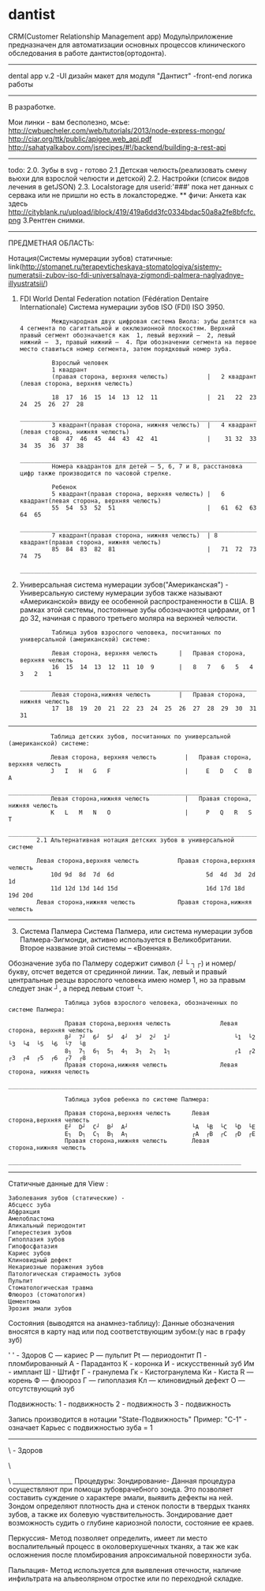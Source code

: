 # dantist

CRM(Customer Relationship Management app) Модуль\приложение предназначен для автоматизации основных процессов клинического обследования в работе дантистов(ортодонта).


***
dental app v.2
  -UI дизайн макет для модуля "Дантист"
  -front-end логика работы
  _____________________________
  В разработке. 
  
Мои линки - вам бесполезно, мсье:
http://cwbuecheler.com/web/tutorials/2013/node-express-mongo/
http://ciar.org/ttk/public/apigee.web_api.pdf 
http://sahatyalkabov.com/jsrecipes/#!/backend/building-a-rest-api
________

todo:
2.0. Зубы в svg - готово
2.1 Детская челюсть(реализовать смену вьюхи для взрослой челюсти и детской)
2.2. Настройки (список видов лечения в getJSON) 
2.3. Localstorage для userid:'###' пока нет данных с сервака или не пришли но есть в локалсторедже.
** фичи: Анкета 
как здесь http://cityblank.ru/upload/iblock/419/419a6dd3fc0334bdac50a8a2fe8bfcfc.png
3.Рентген снимки.

________________________________________________
ПРЕДМЕТНАЯ ОБЛАСТЬ:

Нотация(Системы нумерации зубов) статичные: link(http://stomanet.ru/terapevticheskaya-stomatologiya/sistemy-numeratsii-zubov-iso-fdi-universalnaya-zigmondi-palmera-naglyadnye-illyustratsii/)

1. FDI World Dental Federation notation (Fédération Dentaire Internationale) Система нумерации зубов ISO (FDI) ISO 3950.

                Международная двух цифровая система Виола: зубы делятся на 4 сегмента по сагиттальной и окклюзионной плоскостям. Верхний правый сегмент обозначается как  1, левый верхний —  2, левый нижний —  3, правый нижний —  4. При обозначении сегмента на первое место ставиться номер сегмента, затем порядковый номер зуба.

                Взрослый человек
                1 квадрант
                (правая сторона, верхняя челюсть)           |   2 квадрант (левая сторона, верхняя челюсть)

                18	17	16	15	14	13	12	11	            |  21	22	23	24	25	26	27	28
                ____________________________________________________________________________________________
                3 квадрант(правая сторона, нижняя челюсть)  |   4 квадрант (левая сторона, нижняя челюсть)
                48	47	46	45	44	43	42	41	            |    31	32	33	34	35	36	37	38
                ____________________________________________________________________________________________
                Номера квадрантов для детей – 5, 6, 7 и 8, расстановка цифр также производится по часовой стрелке.

                Ребенок
                5 квадрант(правая сторона, верхняя челюсть) |   6 квадрант(левая сторона, верхняя челюсть)
                55	54	53	52	51                          |	61	62	63	64	65
                __________________________________________________________________________________________
                7 квадрант(правая сторона, нижняя челюсть)  | 8 квадрант(правая сторона, нижняя челюсть)
                85	84	83	82	81	                        |   71	72	73	74	75
                ___________________________________________________________________________________________

2. Универсальная система нумерации зубов("Американская") - Универсальную систему нумерации зубов также называют «Американской» ввиду ее особенной распространенности в США. В рамках этой системы, постоянные зубы обозначаются цифрами, от 1 до 32, начиная с правого третьего моляра на верхней челюсти.

                Таблица зубов взрослого человека, посчитанных по универсальной (американской) системе:

                Левая сторона, верхняя челюсть      |   Правая сторона, верхняя челюсть
                16	15	14	13	12	11	10	9	    |   8   7	6	5	4	3	2	1
                ________________________________________________________________________
                Левая сторона,нижняя челюсть        |   Правая сторона, нижняя челюсть
                17	18	19	20	21	22	23	24	25	26	27	28	29	30	31	31

________________________________________________________________________________________________________________
                Таблица детских зубов, посчитанных по универсальной (американской) системе:

                Левая сторона, верхняя челюсть        |   Правая сторона, верхняя челюсть
                J	I	H	G	F	                  |     E	D	C	B	A 
                ________________________________________________________________________________
                Левая сторона,нижняя челюсть          |   Правая сторона, нижняя челюсть
                K	L	M	N	O	                  |     P	Q	R	S	T
                ______________________________________________________________________________________
            2.1 Альтернативная нотация детских зубов в универсальной системе 

            Левая сторона,верхняя челюсть           Правая сторона,верхняя челюсть
                10d	9d	8d	7d	6d	                        5d	4d	3d	2d	1d
                11d	12d	13d	14d	15d	                        16d	17d	18d	19d	20d
            Левая сторона,нижняя челюсть            Правая сторона,нижняя челюсть

****
3. Система Палмера
Система Палмера, или система нумерации зубов Палмера-Зигмонди, активно используется в Великобритании. Второе название этой системы – «Военная».

Обозначение зуба по Палмеру содержит символ (┘└ ┐┌) и номер/букву, отсчет ведется от срединной линии. Так, левый и правый центральные резцы взрослого человека имею номер 1, но за правым следует знак ┘, а перед левым стоит └.

                    Таблица зубов взрослого человека, обозначенных по системе Палмера:

                    Правая сторона,верхняя челюсть              Левая сторона, верхняя челюсть
                    8┘	7┘	6┘	5┘	4┘	3┘	2┘	1┘	                └1	└2	└3	└4	└5	└6	└7	└8
                    8┐	7┐	6┐	5┐	4┐	3┐	2┐	1┐	                ┌1	┌2	┌3	┌4	┌5	┌6	┌7	┌8
                    Правая сторона,нижняя челюсть               Левая сторона, нижняя челюсть
                    ___________________________________________________________________________
                    
                    Таблица зубов ребенка по системе Палмера:
                    
                    Правая сторона,верхняя челюсть      Левая сторона,верхняя челюсть
                    E┘	D┘	C┘	B┘	A┘              	└A	└B	└C	└D	└E
                    E┐	D┐	C┐	B┐	A┐	                ┌A	┌B	┌C	┌D	┌E
                    Правая сторона,нижняя челюсть       Левая сторона,нижняя челюсть
                    __________________________________________________________________

***
Статичные данные для View :

    Заболевания зубов (статические) - 
    Абсцесс зуба
    Абфракция
    Амелобластома
    Апикальный периодонтит
    Гиперестезия зубов
    Гипоплазия зубов
    Гипофосфатазия
    Кариес зубов
    Клиновидный дефект
    Некариозные поражения зубов
    Патологическая стираемость зубов
    Пульпит
    Стоматологическая травма
    Флюороз (стоматология)
    Цементома
    Эрозия эмали зубов

Состояния (выводятся на анамнез-таблицу):
Данные обозначения вносятся в карту над или под соответствующим зубом:(у нас в графу зуб)

' '   - Здоров
С     —     кариес
Р     —     пульпит
Pt    —     периодонтит
П - пломбированный
А - Парадантоз
К - коронка
И - искусственный зуб
Им - имплант
Ш - Штифт
Г - гранулема
Гк - Кистогранулема
Ки - Киста
R     —     корень
Ф     —     флюороз
Г      —    гипоплазия
Кл    —     клиновидный дефект
О     —     отсутствующий зуб

Подвижность: 
1 - подвижность
2 - подвижность
3 - подвижность

Запись производится в нотации "State-Подвижность" 
Пример: "С-1" - означает Карьес с подвижностью зуба = 1 
____________________
<p class="dental-legend-item" >\
                            <span data-state="heal" data-legendabbr=" " data-color="white"> </span> - Здоров</p>\
                        <p class="dental-legend-item" >\
___________________
Процедуры:
Зондирование-
Данная процедура осуществляют при помощи зубоврачебного зонда. Это позволяет составить суждение о характере эмали, выявить дефекты на ней. Зондом определяют плотность дна и стенок полости в твердых тканях зубов, а также их болевую чувствительность. Зондирование дает возможность судить о глубине кариозной полости, состояние ее краев.

Перкуссия-
Метод позволяет определить, имеет ли место воспалительный процесс в околоверхушечных тканях, а так же как осложнения после пломбирования апроксимальной поверхности зуба.

Пальпация-
Метод используется для выявления отечности, наличие инфильтрата на альвеолярном отростке или по переходной складке.
